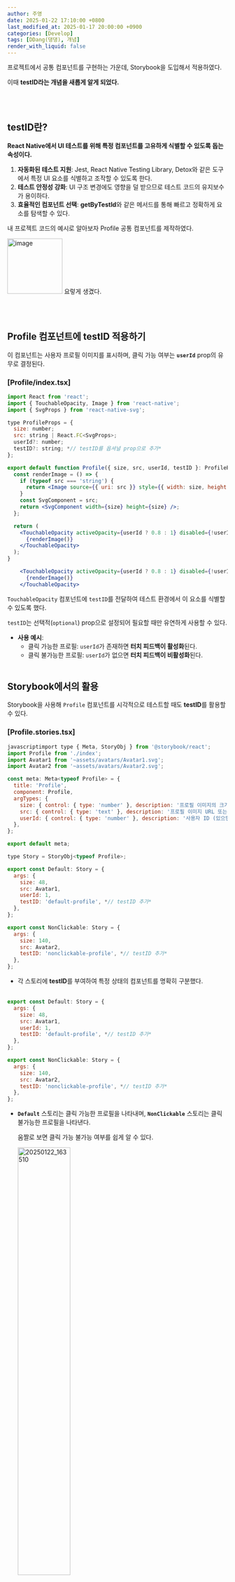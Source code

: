 ```yaml
---
author: 주영
date: 2025-01-22 17:10:00 +0800
last_modified_at: 2025-01-17 20:00:00 +0900
categories: [Develop]
tags: [DDang(댕댕), 개념]
render_with_liquid: false
---
```


프로젝트에서 공통 컴포넌트를 구현하는 가운데, Storybook을 도입해서 적용하였다. 

이때 **testID라는 개념을 새롭게 알게 되었다.**

</br></br>

## **testID란?**

**React Native에서 UI 테스트를 위해 특정 컴포넌트를 고유하게 식별할 수 있도록 돕는 속성이다.**

1. **자동화된 테스트 지원**: Jest, React Native Testing Library, Detox와 같은 도구에서 특정 UI 요소를 식별하고 조작할 수 있도록 한다.
2. **테스트 안정성 강화**: UI 구조 변경에도 영향을 덜 받으므로 테스트 코드의 유지보수가 용이하다.
3. **효율적인 컴포넌트 선택**: **getByTestId**와 같은 메서드를 통해 빠르고 정확하게 요소를 탐색할 수 있다.

내 프로젝트 코드의 예시로 알아보자 Profile 공통 컴포넌트를 제작하였다.


<img width="126" alt="image" src="https://github.com/user-attachments/assets/44610850-ef10-4716-b752-70bccdc5e26a" />
요렇게 생겼다.

</br></br>
## **Profile 컴포넌트에 testID 적용하기**

이 컴포넌트는 사용자 프로필 이미지를 표시하며, 클릭 가능 여부는 **`userId`** prop의 유무로 결정된다.


### [Profile/index.tsx]

```jsx
import React from 'react';
import { TouchableOpacity, Image } from 'react-native';
import { SvgProps } from 'react-native-svg';

type ProfileProps = {
  size: number;
  src: string | React.FC<SvgProps>;
  userId?: number;
  testID?: string; *// testID를 옵셔널 prop으로 추가*
};

export default function Profile({ size, src, userId, testID }: ProfileProps) {
  const renderImage = () => {
    if (typeof src === 'string') {
      return <Image source={{ uri: src }} style={{ width: size, height: size }} />;
    }
    const SvgComponent = src;
    return <SvgComponent width={size} height={size} />;
  };

  return (
    <TouchableOpacity activeOpacity={userId ? 0.8 : 1} disabled={!userId} testID={testID}>
      {renderImage()}
    </TouchableOpacity>
  );
}
```

```jsx
    <TouchableOpacity activeOpacity={userId ? 0.8 : 1} disabled={!userId} testID={testID}>
      {renderImage()}
    </TouchableOpacity>
```

`TouchableOpacity` 컴포넌트에 `testID`를 전달하여 테스트 환경에서 이 요소를 식별할 수 있도록 했다.

`testID`는 선택적(`optional`) prop으로 설정되어 필요할 때만 유연하게 사용할 수 있다.

- **사용 예시**:
    - 클릭 가능한 프로필: `userId`가 존재하면 **터치 피드백이 활성화**된다.
    - 클릭 불가능한 프로필: `userId`가 없으면 **터치 피드백이 비활성화**된다.
</br></br>
## **Storybook에서의 활용**

Storybook을 사용해 `Profile` 컴포넌트를 시각적으로 테스트할 때도 **testID**를 활용할 수 있다. 

### **[Profile.stories.tsx]**

```jsx
javascriptimport type { Meta, StoryObj } from '@storybook/react';
import Profile from './index';
import Avatar1 from '~assets/avatars/Avatar1.svg';
import Avatar2 from '~assets/avatars/Avatar2.svg';

const meta: Meta<typeof Profile> = {
  title: 'Profile',
  component: Profile,
  argTypes: {
    size: { control: { type: 'number' }, description: '프로필 이미지의 크기' },
    src: { control: { type: 'text' }, description: '프로필 이미지 URL 또는 SVG 컴포넌트' },
    userId: { control: { type: 'number' }, description: '사용자 ID (있으면 클릭 가능)' },
  },
};

export default meta;

type Story = StoryObj<typeof Profile>;

export const Default: Story = {
  args: {
    size: 48,
    src: Avatar1,
    userId: 1,
    testID: 'default-profile', *// testID 추가*
  },
};

export const NonClickable: Story = {
  args: {
    size: 140,
    src: Avatar2,
    testID: 'nonclickable-profile', *// testID 추가*
  },
};
```

- 각 스토리에 **testID**를 부여하여 특정 상태의 컴포넌트를 명확히 구분했다.
</br></br>
```jsx
export const Default: Story = {
  args: {
    size: 48,
    src: Avatar1,
    userId: 1,
    testID: 'default-profile', *// testID 추가*
  },
};

export const NonClickable: Story = {
  args: {
    size: 140,
    src: Avatar2,
    testID: 'nonclickable-profile', *// testID 추가*
  },
};
```

- **`Default`** 스토리는 클릭 가능한 프로필을 나타내며, **`NonClickable`** 스토리는 클릭 불가능한 프로필을 나타낸다.

  움짤로 보면 클릭 가능 불가능 여부를 쉽게 알 수 있다.

  <img src="https://github.com/user-attachments/assets/63d35dd3-02ac-4dcc-9bf9-3819ae423c01" width="50%" alt="20250122_163510">

</br></br>
## **테스트 코드에서 testID 활용**

```jsx
import { render, fireEvent } from '@testing-library/react-native';
import Profile from './index';
import Avatar1 from '~assets/avatars/Avatar1.svg';

describe('Profile Component', () => {
  it('renders and responds to touch when userId is provided', () => {
    const { getByTestId } = render(
      <Profile size={64} src={Avatar1} userId={1} testID="profile-touchable" />
    );

    const profileTouchable = getByTestId('profile-touchable');
    expect(profileTouchable).toBeTruthy();

    fireEvent.press(profileTouchable);
    *// 추가적인 동작 확인 로직 작성 가능*
  });
});
```

테스트 환경에서는 다음과 같이 **testID** 를 사용해 요소를 선택하고 상호작용할 수 있다. 


</br></br></br>

### **testID는 꼭 'testID'라는 이름을 사용해야 할까?**
</br>

그리고 testID 라는 단어는 고유명사가 아니다. UI를 테스트 하기 위한 하나의 개념으로 이해할 수 있다. 

때문에 기본적으로 'testID'라는 이름을 사용하지만, 다른 도구나 프레임워크에서는 이를 대체하는 속성을 정의할 수 있다!
</br>

그 예시로 **React Testing Library**에서는 `data-testid`라는 속성을 주로 사용한다 


참고 : https://www.educative.io/answers/what-is-the-data-testid-attribute-in-testing 

</br>

그치만 React Native 환경에서는 testID가 기본적으로 지원어서 일관성 유지 부분에서는 그대로 쓰는데 좋다.

React Native의 **testID**는 효율적이고 신뢰성 높은 UI 테스트를 지원하는 강력한 도구이다. 






